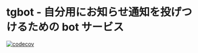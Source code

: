 # tgbot - 自分用にお知らせ通知を投げつけるための bot サービス

[![codecov](https://codecov.io/gh/bruin-iwai/tgbot/branch/main/graph/badge.svg?token=TDXCVSIZ08)](https://codecov.io/gh/bruin-iwai/tgbot)
